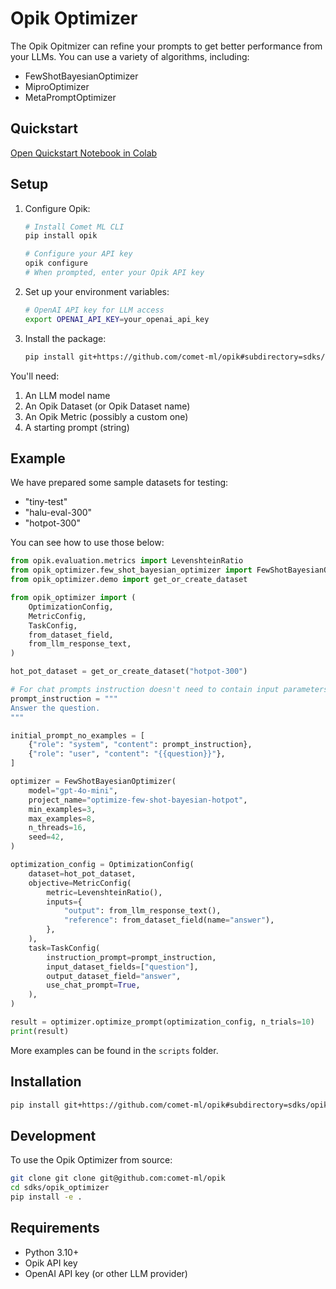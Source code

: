 # Opik Optimizer

The Opik Opitmizer can refine your prompts to get better performance
from your LLMs. You can use a variety of algorithms, including:

* FewShotBayesianOptimizer
* MiproOptimizer
* MetaPromptOptimizer

## Quickstart


[Open Quickstart Notebook in Colab](https://colab.research.google.com/github/comet-ml/opik/blob/main/sdks/opik_optimizer/notebooks/OpikOptimizerIntro.ipynb)


## Setup

1. Configure Opik:
   ```bash
   # Install Comet ML CLI
   pip install opik

   # Configure your API key
   opik configure
   # When prompted, enter your Opik API key
   ```

2. Set up your environment variables:
   ```bash
   # OpenAI API key for LLM access
   export OPENAI_API_KEY=your_openai_api_key
   ```

3. Install the package:
   ```bash
   pip install git+https://github.com/comet-ml/opik#subdirectory=sdks/opik_optimizer
   ```

You'll need:

1. An LLM model name
2. An Opik Dataset (or Opik Dataset name)
3. An Opik Metric (possibly a custom one)
4. A starting prompt (string)

## Example

We have prepared some sample datasets for testing:

* "tiny-test"
* "halu-eval-300"
* "hotpot-300"

You can see how to use those below:

```python
from opik.evaluation.metrics import LevenshteinRatio
from opik_optimizer.few_shot_bayesian_optimizer import FewShotBayesianOptimizer
from opik_optimizer.demo import get_or_create_dataset

from opik_optimizer import (
    OptimizationConfig,
    MetricConfig,
    TaskConfig,
    from_dataset_field,
    from_llm_response_text,
)

hot_pot_dataset = get_or_create_dataset("hotpot-300")

# For chat prompts instruction doesn't need to contain input parameters from dataset examples.
prompt_instruction = """
Answer the question.
"""

initial_prompt_no_examples = [
    {"role": "system", "content": prompt_instruction},
    {"role": "user", "content": "{{question}}"},
]

optimizer = FewShotBayesianOptimizer(
    model="gpt-4o-mini",
    project_name="optimize-few-shot-bayesian-hotpot",
    min_examples=3,
    max_examples=8,
    n_threads=16,
    seed=42,
)

optimization_config = OptimizationConfig(
    dataset=hot_pot_dataset,
    objective=MetricConfig(
        metric=LevenshteinRatio(),
        inputs={
            "output": from_llm_response_text(),
            "reference": from_dataset_field(name="answer"),
        },
    ),
    task=TaskConfig(
        instruction_prompt=prompt_instruction,
        input_dataset_fields=["question"],
        output_dataset_field="answer",
        use_chat_prompt=True,
    ),
)

result = optimizer.optimize_prompt(optimization_config, n_trials=10)
print(result)
```

More examples can be found in the `scripts` folder.

## Installation

```bash
pip install git+https://github.com/comet-ml/opik#subdirectory=sdks/opik_optimizer
```

## Development

To use the Opik Optimizer from source:

```bash
git clone git clone git@github.com:comet-ml/opik
cd sdks/opik_optimizer
pip install -e .
```

## Requirements

- Python 3.10+
- Opik API key
- OpenAI API key (or other LLM provider)
